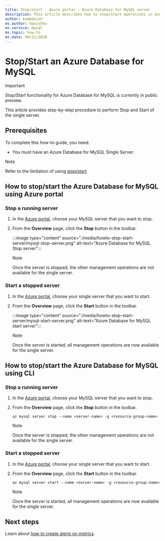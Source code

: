 ```yaml
---
title: Stop/start - Azure portal - Azure Database for MySQL server
description: This article describes how to stop/start operations in Azure Database for MySQL.
author: kummanish
ms.author: manishku
ms.service: mysql
ms.topic: how-to
ms.date: 09/21/2020
---
```


# Stop/Start an Azure Database for MySQL

> [!IMPORTANT]
> Stop/Start functionality for Azure Database for MySQL is currently in public preview.

This article provides step-by-step procedure to perform Stop and Start of the single server.

## Prerequisites

To complete this how-to guide, you need:

-   You must have an Azure Database for MySQL Single Server.

> [!NOTE]
> Refer to the limitation of using [stop/start](concepts-servers.md#limitations-of-stopstart-operation)

## How to stop/start the Azure Database for MySQL using Azure portal

### Stop a running server

1.  In the [Azure portal](https://portal.azure.com/), choose your MySQL server that you want to stop.

2.  From the **Overview** page, click the **Stop** button in the toolbar.

    :::image type="content" source="./media/howto-stop-start-server/mysql-stop-server.png" alt-text="Azure Database for MySQL Stop server":::

    > [!NOTE]
    > Once the server is stopped, the other management operations are not available for the single server.

### Start a stopped server

1.  In the [Azure portal](https://portal.azure.com/), choose your single server that you want to start.

2.  From the **Overview** page, click the **Start** button in the toolbar.

    :::image type="content" source="./media/howto-stop-start-server/mysql-start-server.png" alt-text="Azure Database for MySQL start server":::

    > [!NOTE]
    > Once the server is started, all management operations are now available for the single server.

## How to stop/start the Azure Database for MySQL using CLI

### Stop a running server

1.  In the [Azure portal](https://portal.azure.com/), choose your MySQL server that you want to stop.

2.  From the **Overview** page, click the **Stop** button in the toolbar.

    ```azurecli-interactive
    az mysql server stop --name <server-name> -g <resource-group-name>
    ```
    > [!NOTE]
    > Once the server is stopped, the other management operations are not available for the single server.

### Start a stopped server

1.  In the [Azure portal](https://portal.azure.com/), choose your single server that you want to start.

2.  From the **Overview** page, click the **Start** button in the toolbar.

    ```azurecli-interactive
    az mysql server start --name <server-name> -g <resource-group-name>
    ```
    > [!NOTE]
    > Once the server is started, all management operations are now available for the single server.

## Next steps
Learn about [how to create alerts on metrics](howto-alert-on-metric.md).
